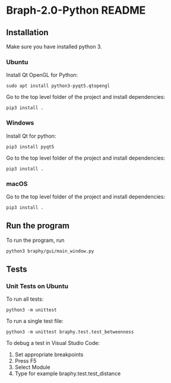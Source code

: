 # Braph-2.0-Python README

## Installation

Make sure you have installed python 3.

### Ubuntu

Install Qt OpenGL for Python:

    sudo apt install python3-pyqt5.qtopengl

Go to the top level folder of the project and install dependencies:

    pip3 install .

### Windows

Install Qt for python:

    pip3 install pyqt5

Go to the top level folder of the project and install dependencies:

    pip3 install .

### macOS

Go to the top level folder of the project and install dependencies:

    pip3 install .

## Run the program

To run the program, run

    python3 braphy/gui/main_window.py

## Tests

### Unit Tests on Ubuntu

To run all tests:

    python3 -m unittest

To run a single test file:

    python3 -m unittest braphy.test.test_betweenness

To debug a test in Visual Studio Code:

1. Set appropriate breakpoints
1. Press F5
1. Select Module
1. Type for example braphy.test.test_distance